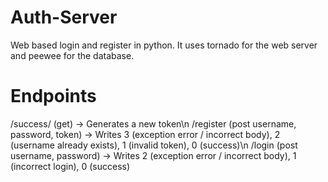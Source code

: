# Auth-Server
Web based login and register in python.
It uses tornado for the web server and peewee for the database.

# Endpoints
/success/<ADMINTOKEN> (get) -> Generates a new token\n
/register (post username, password, token) -> Writes 3 (exception error / incorrect body), 2 (username already exists), 1 (invalid token), 0 (success)\n
/login (post username, password) -> Writes 2 (exception error / incorrect body), 1 (incorrect login), 0 (success)